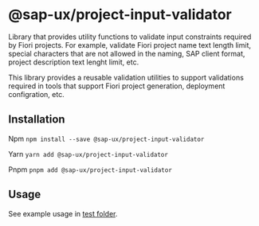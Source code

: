 # @sap-ux/project-input-validator
Library that provides utility functions to validate input constraints required by Fiori projects.
For example, validate Fiori project name text length limit, special characters that are not allowed
in the naming, SAP client format, project description text lenght limit, etc.

This library provides a reusable validation utilities to support validations required in tools that support
Fiori project generation, deployment configration, etc. 

## Installation
Npm
`npm install --save @sap-ux/project-input-validator`

Yarn
`yarn add @sap-ux/project-input-validator`

Pnpm
`pnpm add @sap-ux/project-input-validator`

## Usage
See example usage in [test folder](./test/validators.test.ts).
